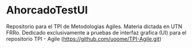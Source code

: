 # AhorcadoTestUI
Repositorio para el TPI de Metodologias Agiles. Materia dictada en UTN FRRo.
Dedicado exclusivamente a pruebas de interfaz grafica (UI) para el repositorio TPI - Agile (https://github.com/uoome/TPI-Agile.git)
